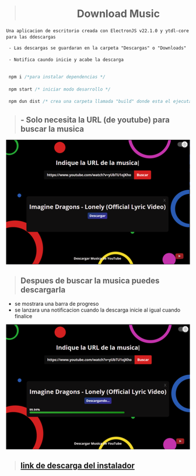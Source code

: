 > # ㅤㅤㅤㅤㅤㅤDownload Music

`Una aplicacion de escritorio creada con ElectronJS v22.1.0 y ytdl-core para las ddescargas`

```
 - Las descargas se guardaran en la carpeta "Descargas" o "Downloads"

 - Notifica caundo inicie y acabe la descarga
```

```js

 npm i /*para instalar dependencias */

 npm start /* iniciar modo desarrollo */

 npm dun dist /* crea una carpeta llamada "build" donde esta el ejecutable junto al instalador :D */


```

> ## - Solo necesita la URL (de youtube) para buscar la musica

![demo1](./demo/demo1.png)

> ## Despues de buscar la musica puedes descargarla

- se mostrara una barra de progreso
- se lanzara una notificacion cuando la descarga inicie al igual cuando finalice

![demo2](./demo/demo2.png)

> ## [link de descarga del instalador](https://www.mediafire.com/file/9vn65nrovee79eb/Download+Music+Setup+1.0.0.exe/file)

